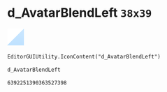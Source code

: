 # d_AvatarBlendLeft `38x39`
<img src="/img/d_AvatarBlendLeft.png" width=38 height=39>

``` CSharp
EditorGUIUtility.IconContent("d_AvatarBlendLeft")
```
```
d_AvatarBlendLeft
```
```
6392251390363527398
```
